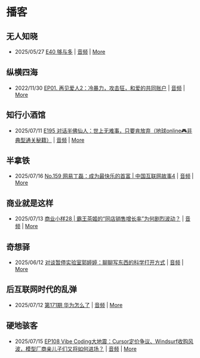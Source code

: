 # 播客

## 无人知晓
- 2025/05/27 [E40 够与多](https://www.xiaoyuzhoufm.com/episode/682ecd8b457b22ce0df770c2) | [音频](https://dts-api.xiaoyuzhoufm.com/track/611719d3cb0b82e1df0ad29e/682ecd8b457b22ce0df770c2/media.xyzcdn.net/611719d3cb0b82e1df0ad29e/lqx1UHbtbLPSGlAcSjWewCS8fYg0.m4a) | [More](channels/%E6%97%A0%E4%BA%BA%E7%9F%A5%E6%99%93.md)

## 纵横四海
- 2022/11/30 [EP01. 再见爱人2：冷暴力，攻击狂，和爱的共同账户](https://www.ximalaya.com/sound/592716797) | [音频](https://aod.cos.tx.xmcdn.com/storages/26c6-audiofreehighqps/E9/4E/GKwRIUEHXOodAq7-QQHYdhCw-aacv2-48K.m4a) | [More](channels/%E7%BA%B5%E6%A8%AA%E5%9B%9B%E6%B5%B7.md)

## 知行小酒馆
- 2025/07/11 [E195 对话半佛仙人：世上无难事，只要肯放弃（地球online🎮非典型通关秘籍）](https://www.xiaoyuzhoufm.com/episode/687085cb93fd2d72b8a01875) | [音频](https://dts-api.xiaoyuzhoufm.com/track/6013f9f58e2f7ee375cf4216/687085cb93fd2d72b8a01875/media.xyzcdn.net/6013f9f58e2f7ee375cf4216/lsIW_R7L5HP3Pj8tsyHVCDhOhl6Q.m4a) | [More](channels/%E7%9F%A5%E8%A1%8C%E5%B0%8F%E9%85%92%E9%A6%86.md)

## 半拿铁
- 2025/07/16 [No.159 网易丁磊：成为最快乐的首富 | 中国互联网故事4](https://www.ximalaya.com/sound/888381348) | [音频](https://tk.wavpub.com/WPDL_pkjsbURtsFJfgQYgWQLNxSDqhtnpWrjgePKBUykVtdnEbZncSDFhxWAdZB-9f.m4a) | [More](channels/%E5%8D%8A%E6%8B%BF%E9%93%81.md)

## 商业就是这样
- 2025/07/13 [商业小样28 | 霸王茶姬的“同店销售增长率”为何剧烈波动？](https://www.ximalaya.com/sound/887060183) | [音频](https://aod.cos.tx.xmcdn.com/storages/0f85-audiofreehighqps/79/FE/GKwRIasMSY_4AGpRrgPhVWEJ.m4a) | [More](channels/%E5%95%86%E4%B8%9A%E5%B0%B1%E6%98%AF%E8%BF%99%E6%A0%B7.md)

## 奇想驿
- 2025/06/12 [对谈暂停实验室郭婷婷：聊聊写东西的科学打开方式](https://www.xiaoyuzhoufm.com/episode/684adc56574f065721d5960c) | [音频](https://dts-api.xiaoyuzhoufm.com/track/6034daea97755b8fc9c66480/684adc56574f065721d5960c/media.xyzcdn.net/6034daea97755b8fc9c66480/lsg_JvFtGZ36OBuiTLgzYxJmHHUx.m4a) | [More](channels/%E5%A5%87%E6%83%B3%E9%A9%BF.md)

## 后互联网时代的乱弹
- 2025/07/12 [第171期 华为怎么了](https://hosting.wavpub.cn/pie/ep171/) | [音频](https://tk.wavpub.com/WPDL_VsfzgySzLKPATJVJmLCpmLxxfpzPYbgRqGfDhvTxRajHARqRrPBdKsPGNH-3f.mp3) | [More](channels/%E5%90%8E%E4%BA%92%E8%81%94%E7%BD%91%E6%97%B6%E4%BB%A3%E7%9A%84%E4%B9%B1%E5%BC%B9.md)

## 硬地骇客
- 2025/07/15 [EP108 Vibe Coding大地震：Cursor定价争议、Windsurf收购风波，模型厂商亲儿子们又将如何进场？](https://www.xiaoyuzhoufm.com/episode/68765a2a93fd2d72b85905b0) | [音频](https://dts-api.xiaoyuzhoufm.com/track/640ee2438be5d40013fe4a87/68765a2a93fd2d72b85905b0/media.xyzcdn.net/640ee2438be5d40013fe4a87/lqn_iCq1XQgK7XxxXZRPunj4fan-.m4a) | [More](channels/%E7%A1%AC%E5%9C%B0%E9%AA%87%E5%AE%A2.md)

